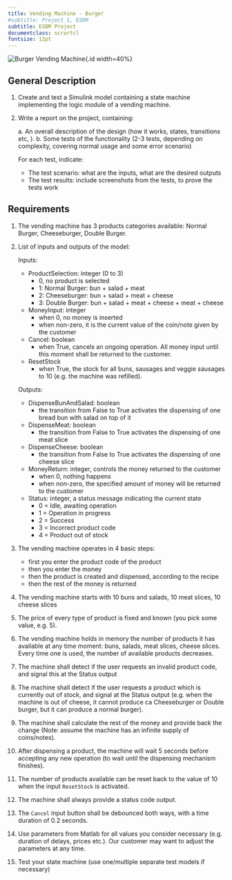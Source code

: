 ```yaml
---
title: Vending Machine - Burger
#subtitle: Project 1, ESDM
subtitle: ESDM Project
documentclass: scrartcl
fontsize: 12pt
---
```


![Burger Vending Machine](img/VendingMachineBurger.jpg){.id width=40%}

## General Description

1. Create and test a Simulink model containing a state machine implementing the logic module of a vending machine.

2. Write a report on the project, containing:

   a. An overall description of the design (how it works, states, transitions etc, ).
   b. Some tests of the functionality (2-3 tests, depending on complexity, covering normal usage and some error scenario)

      For each test, indicate:

      - The test scenario: what are the inputs, what are the desired outputs
      - The test results: include screenshots from the tests, to prove the tests work

## Requirements

1. The vending machine has 3 products categories available: Normal Burger, Cheeseburger, Double Burger.

1. List of inputs and outputs of the model:

   Inputs:
     - ProductSelection: integer (0 to 3)
        - 0, no product is selected
        - 1: Normal Burger: bun + salad + meat
        - 2: Cheeseburger: bun + salad + meat + cheese
        - 3: Double Burger: bun + salad + meat + cheese + meat + cheese
     - MoneyInput: integer
        - when 0, no money is inserted
        - when non-zero, it is the current value of the coin/note given by the customer
     - Cancel: boolean
        - when True, cancels an ongoing operation. All money input until this moment shall be returned to the customer.
     - ResetStock
        - when True, the stock for all buns, sausages and veggie sausages to 10 (e.g. the machine was refilled).

   Outputs:
     - DispenseBunAndSalad: boolean
        - the transition from False to True activates the dispensing of one bread bun with salad on top of it
     - DispenseMeat: boolean
        - the transition from False to True activates the dispensing of one meat slice
     - DispenseCheese: boolean
        - the transition from False to True activates the dispensing of one cheese slice
     - MoneyReturn: integer, controls the money returned to the customer
        - when 0, nothing happens
        - when non-zero, the specified amount of money will be returned to the customer
     - Status: integer, a status message indicating the current state
        - 0 = Idle, awaiting operation
        - 1 = Operation in progress
        - 2 = Success
        - 3 = Incorrect product code
        - 4 = Product out of stock

2. The vending machine operates in 4 basic steps:
   - first you enter the product code of the product
   - then you enter the money
   - then the product is created and dispensed, according to the recipe
   - then the rest of the money is returned

3. The vending machine starts with 10 buns and salads, 10 meat slices, 10 cheese slices

4. The price of every type of product is fixed and known (you pick some value, e.g. 5).

5. The vending machine holds in memory the number of products it has available at any time moment: buns, salads, meat slices, cheese slices. Every time one is used, the number of available products decreases.

6. The machine shall detect if the user requests an invalid product code, and signal this at the Status output

7. The machine shall detect if the user requests a product which is currently out of stock, and signal at the Status output (e.g. when the machine is out of cheese, it cannot produce ca Cheeseburger or Double burger, but it can produce a normal burger).

8. The machine shall calculate the rest of the money and provide back the change (Note: assume the machine has an infinite supply of coins/notes).

9. After dispensing a product, the machine will wait 5 seconds before accepting any new operation (to wait until the dispensing mechanism finishes).

10. The number of products available can be reset back to the value of 10 when the input `ResetStock` is activated.

11. The machine shall always provide a status code output.

12. The `Cancel` input button shall be debounced both ways, with a time duration of 0.2 seconds.

13. Use parameters from Matlab for all values you consider necessary (e.g. duration of delays, prices etc.).
Our customer may want to adjust the parameters at any time.

1. Test your state machine (use one/multiple separate test models if necessary)
